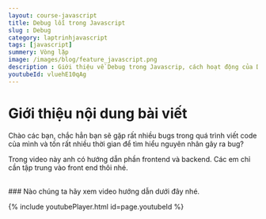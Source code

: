 ```yaml
---
layout: course-javascript
title: Debug lỗi trong Javascript  
slug : Debug
category: laptrinhjavascript
tags: [javascript]
summery: Vòng lặp   
image: /images/blog/feature_javascript.png
description : Giới thiệu về Debug trong Javascrip, cách hoạt động của Debug trong Javascript
youtubeId: vluehE10qAg
---
```


# **Giới thiệu nội dung bài viết**

Chào các bạn, chắc hẳn bạn sẽ gặp rất nhiều bugs trong quá trình viết code của mình và tốn rất nhiều thời gian để tìm hiểu
nguyên nhân gây ra bug? 

Trong video này anh có hướng dẫn phần frontend và backend. Các em chỉ cần tập trung vào front end thôi nhé.



<br>
### Nào chúng ta hãy xem video hướng dẫn dưới đây nhé.

{% include youtubePlayer.html id=page.youtubeId %}

